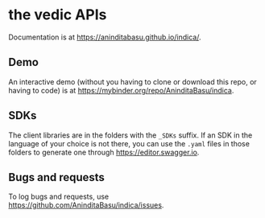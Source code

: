 # the vedic APIs

Documentation is at https://aninditabasu.github.io/indica/. 

## Demo

An interactive demo (without you having to clone or download this repo, or having to code) is at https://mybinder.org/repo/AninditaBasu/indica.

## SDKs

The client libraries are in the folders with the `_SDKs` suffix. If an SDK in the language of your choice is not there, you can use the `.yaml` files in those folders to generate one through https://editor.swagger.io.

## Bugs and requests

To log bugs and requests, use https://github.com/AninditaBasu/indica/issues.
